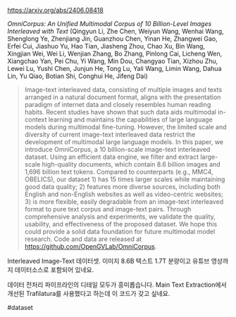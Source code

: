 https://arxiv.org/abs/2406.08418

*OmniCorpus: An Unified Multimodal Corpus of 10 Billion-Level Images Interleaved with Text* (Qingyun Li, Zhe Chen, Weiyun Wang, Wenhai Wang, Shenglong Ye, Zhenjiang Jin, Guanzhou Chen, Yinan He, Zhangwei Gao, Erfei Cui, Jiashuo Yu, Hao Tian, Jiasheng Zhou, Chao Xu, Bin Wang, Xingjian Wei, Wei Li, Wenjian Zhang, Bo Zhang, Pinlong Cai, Licheng Wen, Xiangchao Yan, Pei Chu, Yi Wang, Min Dou, Changyao Tian, Xizhou Zhu, Lewei Lu, Yushi Chen, Junjun He, Tong Lu, Yali Wang, Limin Wang, Dahua Lin, Yu Qiao, Botian Shi, Conghui He, Jifeng Dai)

> Image-text interleaved data, consisting of multiple images and texts arranged in a natural document format, aligns with the presentation paradigm of internet data and closely resembles human reading habits. Recent studies have shown that such data aids multimodal in-context learning and maintains the capabilities of large language models during multimodal fine-tuning. However, the limited scale and diversity of current image-text interleaved data restrict the development of multimodal large language models. In this paper, we introduce OmniCorpus, a 10 billion-scale image-text interleaved dataset. Using an efficient data engine, we filter and extract large-scale high-quality documents, which contain 8.6 billion images and 1,696 billion text tokens. Compared to counterparts (e.g., MMC4, OBELICS), our dataset 1) has 15 times larger scales while maintaining good data quality; 2) features more diverse sources, including both English and non-English websites as well as video-centric websites; 3) is more flexible, easily degradable from an image-text interleaved format to pure text corpus and image-text pairs. Through comprehensive analysis and experiments, we validate the quality, usability, and effectiveness of the proposed dataset. We hope this could provide a solid data foundation for future multimodal model research. Code and data are released at https://github.com/OpenGVLab/OmniCorpus.

Interleaved Image-Text 데이터셋. 이미지 8.6B 텍스트 1.7T 분량이고 유튜브 영상까지 데이터소스로 포함되어 있네요.

데이터 전처리 파이프라인의 디테일 모두가 흥미롭습니다. Main Text Extraction에서 개선된 Trafilatura를 사용했다고 하는데 이 코드가 갖고 싶네요.

#dataset 